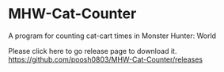 # MHW-Cat-Counter
A program for counting cat-cart times in Monster Hunter: World

Please click here to go release page to download it.
https://github.com/poosh0803/MHW-Cat-Counter/releases
